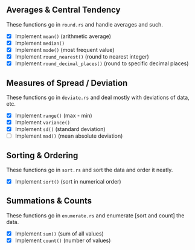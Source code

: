 ## Averages & Central Tendency
These functions go in `round.rs` and handle averages and such.

- [X] Implement `mean()` (arithmetic average)
- [X] Implement `median()`
- [X] Implement `mode()` (most frequent value)
- [X] Implement `round_nearest()` (round to nearest integer)
- [X] Implement `round_decimal_places()` (round to specific decimal places)

## Measures of Spread / Deviation
These functions go in `deviate.rs` and deal mostly with deviations of data, etc.

- [X] Implement `range()` (max - min)
- [X] Implement `variance()`
- [X] Implement `sd()` (standard deviation)
- [ ] Implement `mad()` (mean absolute deviation)

## Sorting & Ordering
These functions go in `sort.rs` and sort the data and order it neatly.

- [X] Implement `sort()` (sort in numerical order)

## Summations & Counts
These functions go in `enumerate.rs` and enumerate [sort and count] the data.

- [X] Implement `sum()` (sum of all values)
- [X] Implement `count()` (number of values)

